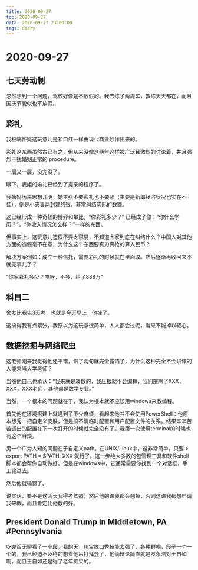 ```yaml
---
title: 2020-09-27
toc: 2020-09-27
data: 2020-09-27 23:00:00
tags: diary
---
```



# 2020-09-27

## 七天劳动制

忽然想到一个问题，驾校好像是不放假的。我去练了两周车，教练天天都在，而且国庆节貌似也不放假。

## 彩礼

我极端怀疑这玩意儿是和口红一样由现代商业炒作出来的。

彩礼这东西虽然古已有之，但从来没像这两年这样被广泛且激烈的讨论着，并且强烈干扰婚姻正常的 procedure。

一层又一层，没完没了。

眼下，表姐的婚礼已经到了提亲的程序了。

我姨妈历来思想开明，她主张不要彩礼也不要紧（主要是新郎经济状况也实在不佳），倒是小夫妻两封建的很，非常纠结实际的数额。

这已经形成一种奇怪的博弈和攀比，“你彩礼多少？” 已经成了像：“你什么学历？”，“你收入情况怎么样？”一样的东西。

但事实上，这玩意儿造假不要太容易，不知道大家到底在纠结什么？中国人对其他方面的造假毫不在意，为什么这个东西要真刀真枪的算人民币？

解决方案例如：成立一种信托，需要彩礼的时候就在里面取。然后逐渐再收回来不就完事儿了？

“你家彩礼多少？哎呀，不多，给了888万”

## 科目二

舍友比我先3天考，也就是今天早上，他挂了。

这搞得我有点紧张，我原以为这玩意很简单，人人都会过呢，看来不能掉以轻心。

## 数据挖掘与网络爬虫

这老师刚来我觉得他还不错，讲了两句就完全露馅了，为什么这种完全不会讲课的人能来当大学老师？

当然他自己也承认：“我来就是凑数的，我压根就不会编程，我们院除了XXX，XXX，XXX老师，其他都是数学专业。”

当然，一个根本的问题就在于，我认为根本就不应该用windows来教编程。

首先他在环境搭建上就遇到了不少麻烦，看起来他并不会使用PowerShell：他原本想秀一把自定义皮肤，但是搞不清临时配置和用户配置文件的关系。结果辛辛苦苦调出的配置在下一次打开的时候就完全没有了。我第一次使用terminal的时候也有这个麻烦。

另一个广为人知的问题在于自定义path。在UNIX/Linux中，这非常简单，只要 >  export  PATH = $PATH: XXX 就行了。这一步绝大多数的包管理工具和软件shell脚本都会帮你自动做好。但是在windows中，它通常需要你找到一个对话框，手工输进去。

然后他就输错了。

说实话，要不是这两天我得考驾照，然后他的课我都会翘掉，否则这课我都想申请我来教，而且肯定比他教的好。

## President Donald Trump in Middletown, PA #Pennsylvania

吃完饭无聊看了一小段，我的天，川宝脱口秀技能太强了，各种群嘲，段子一个一个的，我已经迫不及待的想看他吊打拜登了，他俩辩论简直就是罗永浩对王自如啊，而且王自如还是得了老年痴呆的。

